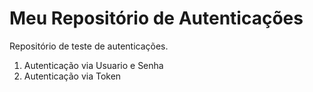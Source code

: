 # Meu Repositório de Autenticações
Repositório de teste de autenticações.

1. Autenticação via Usuario e Senha
2. Autenticação via Token
